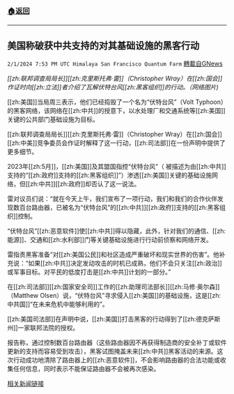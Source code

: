 ###  [:house:返回](README.md)
---


## 美国称破获中共支持的对其基础设施的黑客行动
`2/1/2024 7:53 PM UTC Himalaya San Francisco Quantum Farm` [轉載自GNews](https://gnews.org/articles/2274381)

*[[zh:联邦调查局局长]][[zh:克里斯托弗·雷]]（Christopher Wray）在[[zh:国会]]作证时向[[zh:立法]]者介绍了瓦解伏特台风[[zh:黑客组织]]的行动。（网络图片)*

[[zh:美国]]当局周三表示，他们已经捣毁了一个名为“伏特台风”（Volt Typhoon）的黑客网络，该网络在[[zh:中共]]的授意下，以水处理厂和交通系统等[[zh:美国]]关键的公共部门基础设施为目标。

[[zh:联邦调查局局长]][[zh:克里斯托弗·雷]]（Christopher Wray）在[[zh:国会]][[zh:中美]]竞争委员会作证时解释了这一行动，[[zh:司法部]]在一份声明中提供了更多细节。

2023年[[zh:5月]]，[[zh:美国]]及其盟国指控“伏特台风”（ 被描述为由[[zh:中共]]支持的“[[zh:政府]]支持的[[zh:黑客组织]]”）渗透[[zh:美国]]关键的基础设施网络，但[[zh:中共]][[zh:政府]]却否认了这一说法。

雷对议员们说：“就在今天上午，我们宣布了一项行动，我们和我们的合作伙伴发现数百台路由器，已被名为“伏特台风”的[[zh:中共]][[zh:政府]]支持的[[zh:黑客组织]]控制。

“伏特台风”[[zh:恶意软件]]使[[zh:中共]]得以隐藏，此外，针对我们的通信、[[zh:能源]]、交通和[[zh:水利部]]门等关键基础设施进行行动前侦察和网络开发。

雷指责黑客准备“对[[zh:美国公民]]和社区造成严重破坏和现实世界的伤害”。他补充说：“如果[[zh:中共]]决定发动攻击的时机已成熟，他们不会只关注[[zh:政治]]或军事目标。对平民的低度打击是[[zh:中共]]计划的一部分。”

在[[zh:司法部]][[zh:国家安全司]]工作的[[zh:助理司法部长]][[zh:马修·奥尔森]]（Matthew Olsen）说，“伏特台风”寻求侵入[[zh:美国]]的基础设施，这是[[zh:中共国]]“在未来危机中能够利用的”。

[[zh:美国司法部]]在声明中说，[[zh:美国]]打击黑客的行动得到了[[zh:德克萨斯州]]一家联邦法院的授权。

报告称，通过控制数百台路由器（这些路由器因不再获得制造商的安全补丁或软件更新的支持而容易受到攻击），黑客试图掩盖未来[[zh:中共]]黑客活动的来源。这次行动成功地清除了路由器上的[[zh:恶意软件]]，不会影响路由器的合法功能或收集任何信息，同时表示不能保证路由器不会被再次感染。

[相关新闻链接](https://www.barrons.com/news/us-says-it-broke-up-china-backed-infrastructure-hacking-op-54c98cc9)
